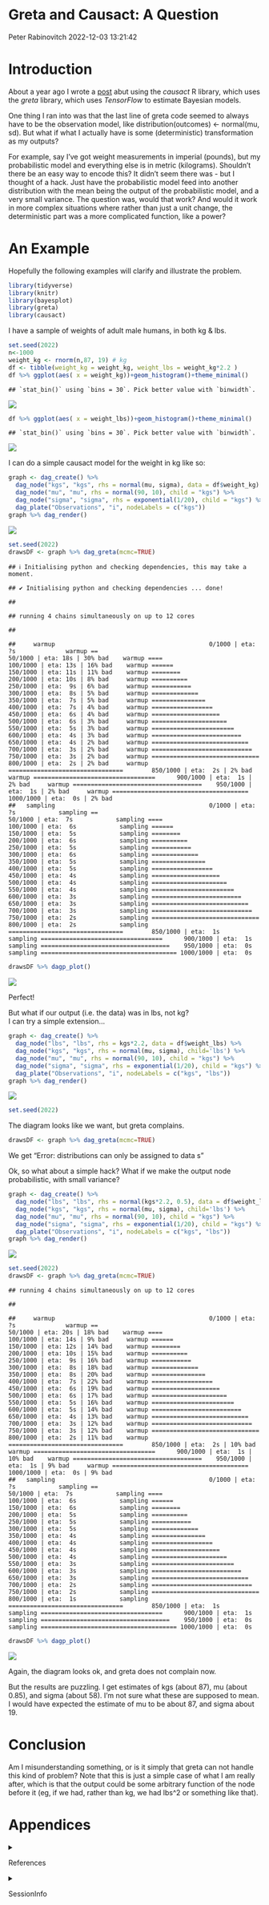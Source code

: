 Greta and Causact: A Question
================
Peter Rabinovitch
2022-12-03 13:21:42

# Introduction

About a year ago I wrote a
[post](https://prabinov42.github.io/posts/greta_and_causact/) abut using
the *causact* R library, which uses the *greta* library, which uses
*TensorFlow* to estimate Bayesian models.

One thing I ran into was that the last line of greta code seemed to
always have to be the observation model, like distribution(outcomes) \<-
normal(mu, sd). But what if what I actually have is some (deterministic)
transformation as my outputs?

For example, say I’ve got weight measurements in imperial (pounds), but
my probabilistic model and everything else is in metric (kilograms).
Shouldn’t there be an easy way to encode this? It didn’t seem there
was - but I thought of a hack. Just have the probabilistic model feed
into another distribution with the mean being the output of the
probabilistic model, and a very small variance. The question was, would
that work? And would it work in more complex situations where rather
than just a unit change, the deterministic part was a more complicated
function, like a power?

# An Example

Hopefully the following examples will clarify and illustrate the
problem.

``` r
library(tidyverse)
library(knitr)
library(bayesplot)
library(greta)
library(causact)
```

I have a sample of weights of adult male humans, in both kg & lbs.

``` r
set.seed(2022)
n<-1000
weight_kg <- rnorm(n,87, 19) # kg
df <- tibble(weight_kg = weight_kg, weight_lbs = weight_kg*2.2 )
df %>% ggplot(aes( x = weight_kg))+geom_histogram()+theme_minimal()
```

    ## `stat_bin()` using `bins = 30`. Pick better value with `binwidth`.

![](greta_causact_2_files/figure-gfm/unnamed-chunk-2-1.png)<!-- -->

``` r
df %>% ggplot(aes( x = weight_lbs))+geom_histogram()+theme_minimal()
```

    ## `stat_bin()` using `bins = 30`. Pick better value with `binwidth`.

![](greta_causact_2_files/figure-gfm/unnamed-chunk-2-2.png)<!-- -->

I can do a simple causact model for the weight in kg like so:

``` r
graph <- dag_create() %>%
  dag_node("kgs", "kgs", rhs = normal(mu, sigma), data = df$weight_kg) %>%
  dag_node("mu", "mu", rhs = normal(90, 10), child = "kgs") %>%
  dag_node("sigma", "sigma", rhs = exponential(1/20), child = "kgs") %>%  
  dag_plate("Observations", "i", nodeLabels = c("kgs")) 
graph %>% dag_render()
```

![](greta_causact_2_files/figure-gfm/unnamed-chunk-3-1.png)<!-- -->

``` r
set.seed(2022)
drawsDF <- graph %>% dag_greta(mcmc=TRUE)
```

    ## ℹ Initialising python and checking dependencies, this may take a moment.

    ## ✔ Initialising python and checking dependencies ... done!

    ## 

    ## running 4 chains simultaneously on up to 12 cores

    ## 

    ##     warmup                                           0/1000 | eta:  ?s              warmup ==                                       50/1000 | eta: 18s | 30% bad    warmup ====                                    100/1000 | eta: 13s | 16% bad    warmup ======                                  150/1000 | eta: 11s | 11% bad    warmup ========                                200/1000 | eta: 10s | 8% bad     warmup ==========                              250/1000 | eta:  9s | 6% bad     warmup ===========                             300/1000 | eta:  8s | 5% bad     warmup =============                           350/1000 | eta:  7s | 5% bad     warmup ===============                         400/1000 | eta:  7s | 4% bad     warmup =================                       450/1000 | eta:  6s | 4% bad     warmup ===================                     500/1000 | eta:  6s | 3% bad     warmup =====================                   550/1000 | eta:  5s | 3% bad     warmup =======================                 600/1000 | eta:  4s | 3% bad     warmup =========================               650/1000 | eta:  4s | 2% bad     warmup ===========================             700/1000 | eta:  3s | 2% bad     warmup ============================            750/1000 | eta:  3s | 2% bad     warmup ==============================          800/1000 | eta:  2s | 2% bad     warmup ================================        850/1000 | eta:  2s | 2% bad     warmup ==================================      900/1000 | eta:  1s | 2% bad     warmup ====================================    950/1000 | eta:  1s | 2% bad     warmup ====================================== 1000/1000 | eta:  0s | 2% bad 
    ##   sampling                                           0/1000 | eta:  ?s            sampling ==                                       50/1000 | eta:  7s            sampling ====                                    100/1000 | eta:  6s            sampling ======                                  150/1000 | eta:  5s            sampling ========                                200/1000 | eta:  6s            sampling ==========                              250/1000 | eta:  5s            sampling ===========                             300/1000 | eta:  6s            sampling =============                           350/1000 | eta:  5s            sampling ===============                         400/1000 | eta:  5s            sampling =================                       450/1000 | eta:  4s            sampling ===================                     500/1000 | eta:  4s            sampling =====================                   550/1000 | eta:  4s            sampling =======================                 600/1000 | eta:  3s            sampling =========================               650/1000 | eta:  3s            sampling ===========================             700/1000 | eta:  3s            sampling ============================            750/1000 | eta:  2s            sampling ==============================          800/1000 | eta:  2s            sampling ================================        850/1000 | eta:  1s            sampling ==================================      900/1000 | eta:  1s            sampling ====================================    950/1000 | eta:  0s            sampling ====================================== 1000/1000 | eta:  0s

``` r
drawsDF %>% dagp_plot()
```

![](greta_causact_2_files/figure-gfm/unnamed-chunk-3-2.png)<!-- -->

Perfect!

But what if our output (i.e. the data) was in lbs, not kg?  
I can try a simple extension…

``` r
graph <- dag_create() %>%
  dag_node("lbs", "lbs", rhs = kgs*2.2, data = df$weight_lbs) %>%  
  dag_node("kgs", "kgs", rhs = normal(mu, sigma), child='lbs') %>%
  dag_node("mu", "mu", rhs = normal(90, 10), child = "kgs") %>%
  dag_node("sigma", "sigma", rhs = exponential(1/20), child = "kgs") %>%  
  dag_plate("Observations", "i", nodeLabels = c("kgs", "lbs")) 
graph %>% dag_render()
```

![](greta_causact_2_files/figure-gfm/unnamed-chunk-4-1.png)<!-- -->

``` r
set.seed(2022)
```

The diagram looks like we want, but greta complains.

``` r
drawsDF <- graph %>% dag_greta(mcmc=TRUE)
```

We get “Error: distributions can only be assigned to data
<greta array>s”

Ok, so what about a simple hack? What if we make the output node
probabilistic, with small variance?

``` r
graph <- dag_create() %>%
  dag_node("lbs", "lbs", rhs = normal(kgs*2.2, 0.5), data = df$weight_lbs) %>%  
  dag_node("kgs", "kgs", rhs = normal(mu, sigma), child='lbs') %>%
  dag_node("mu", "mu", rhs = normal(90, 10), child = "kgs") %>%
  dag_node("sigma", "sigma", rhs = exponential(1/20), child = "kgs") %>%  
  dag_plate("Observations", "i", nodeLabels = c("kgs", "lbs")) 
graph %>% dag_render()
```

![](greta_causact_2_files/figure-gfm/unnamed-chunk-6-1.png)<!-- -->

``` r
set.seed(2022)
drawsDF <- graph %>% dag_greta(mcmc=TRUE)
```

    ## running 4 chains simultaneously on up to 12 cores

    ## 

    ##     warmup                                           0/1000 | eta:  ?s              warmup ==                                       50/1000 | eta: 20s | 18% bad    warmup ====                                    100/1000 | eta: 14s | 9% bad     warmup ======                                  150/1000 | eta: 12s | 14% bad    warmup ========                                200/1000 | eta: 10s | 15% bad    warmup ==========                              250/1000 | eta:  9s | 16% bad    warmup ===========                             300/1000 | eta:  8s | 18% bad    warmup =============                           350/1000 | eta:  8s | 20% bad    warmup ===============                         400/1000 | eta:  7s | 22% bad    warmup =================                       450/1000 | eta:  6s | 19% bad    warmup ===================                     500/1000 | eta:  6s | 17% bad    warmup =====================                   550/1000 | eta:  5s | 16% bad    warmup =======================                 600/1000 | eta:  5s | 14% bad    warmup =========================               650/1000 | eta:  4s | 13% bad    warmup ===========================             700/1000 | eta:  3s | 12% bad    warmup ============================            750/1000 | eta:  3s | 12% bad    warmup ==============================          800/1000 | eta:  2s | 11% bad    warmup ================================        850/1000 | eta:  2s | 10% bad    warmup ==================================      900/1000 | eta:  1s | 10% bad    warmup ====================================    950/1000 | eta:  1s | 9% bad     warmup ====================================== 1000/1000 | eta:  0s | 9% bad 
    ##   sampling                                           0/1000 | eta:  ?s            sampling ==                                       50/1000 | eta:  7s            sampling ====                                    100/1000 | eta:  6s            sampling ======                                  150/1000 | eta:  6s            sampling ========                                200/1000 | eta:  5s            sampling ==========                              250/1000 | eta:  5s            sampling ===========                             300/1000 | eta:  5s            sampling =============                           350/1000 | eta:  4s            sampling ===============                         400/1000 | eta:  4s            sampling =================                       450/1000 | eta:  4s            sampling ===================                     500/1000 | eta:  4s            sampling =====================                   550/1000 | eta:  3s            sampling =======================                 600/1000 | eta:  3s            sampling =========================               650/1000 | eta:  3s            sampling ===========================             700/1000 | eta:  2s            sampling ============================            750/1000 | eta:  2s            sampling ==============================          800/1000 | eta:  1s            sampling ================================        850/1000 | eta:  1s            sampling ==================================      900/1000 | eta:  1s            sampling ====================================    950/1000 | eta:  0s            sampling ====================================== 1000/1000 | eta:  0s

``` r
drawsDF %>% dagp_plot()
```

![](greta_causact_2_files/figure-gfm/unnamed-chunk-6-2.png)<!-- -->

Again, the diagram looks ok, and greta does not complain now.

But the results are puzzling. I get estimates of kgs (about 87), mu
(about 0.85), and sigma (about 58). I’m not sure what these are supposed
to mean. I would have expected the estimate of mu to be about 87, and
sigma about 19.

# Conclusion

Am I misunderstanding something, or is it simply that greta can not
handle this kind of problem? Note that this is just a simple case of
what I am really after, which is that the output could be some arbitrary
function of the node before it (eg, if we had, rather than kg, we had
lbs^2 or something like that).

# Appendices

<details>
<summary>

References

</summary>

[greta](https://greta-stats.org/index.html)  
[causact](https://www.causact.com/)

</details>
<details>
<summary>

SessionInfo

</summary>

``` r
sessionInfo()
```

    ## R version 4.1.2 (2021-11-01)
    ## Platform: x86_64-apple-darwin17.0 (64-bit)
    ## Running under: macOS Big Sur 10.16
    ## 
    ## Matrix products: default
    ## BLAS:   /Library/Frameworks/R.framework/Versions/4.1/Resources/lib/libRblas.0.dylib
    ## LAPACK: /Library/Frameworks/R.framework/Versions/4.1/Resources/lib/libRlapack.dylib
    ## 
    ## locale:
    ## [1] en_CA.UTF-8/en_CA.UTF-8/en_CA.UTF-8/C/en_CA.UTF-8/en_CA.UTF-8
    ## 
    ## attached base packages:
    ## [1] stats     graphics  grDevices utils     datasets  methods   base     
    ## 
    ## other attached packages:
    ##  [1] causact_0.4.1   greta_0.4.2     bayesplot_1.9.0 knitr_1.39     
    ##  [5] forcats_0.5.1   stringr_1.4.0   dplyr_1.0.9     purrr_0.3.4    
    ##  [9] readr_2.1.1     tidyr_1.2.0     tibble_3.1.7    ggplot2_3.3.6  
    ## [13] tidyverse_1.3.1
    ## 
    ## loaded via a namespace (and not attached):
    ##  [1] fs_1.5.2           lubridate_1.8.0    webshot_0.5.2      RColorBrewer_1.1-3
    ##  [5] progress_1.2.2     httr_1.4.2         rprojroot_2.0.2    tools_4.1.2       
    ##  [9] backports_1.4.1    utf8_1.2.2         R6_2.5.1           DBI_1.1.1         
    ## [13] colorspace_2.0-3   withr_2.5.0        tidyselect_1.1.2   prettyunits_1.1.1 
    ## [17] processx_3.5.2     compiler_4.1.2     cli_3.3.0          rvest_1.0.2       
    ## [21] xml2_1.3.3         labeling_0.4.2     scales_1.2.0       ggridges_0.5.3    
    ## [25] callr_3.7.0        tfruns_1.5.0       digest_0.6.29      rmarkdown_2.14.1  
    ## [29] base64enc_0.1-3    pkgconfig_2.0.3    htmltools_0.5.2    parallelly_1.30.0 
    ## [33] highr_0.9          dbplyr_2.1.1       fastmap_1.1.0      htmlwidgets_1.5.4 
    ## [37] rlang_1.0.4        readxl_1.4.0       rstudioapi_0.13    visNetwork_2.1.0  
    ## [41] generics_0.1.2     farver_2.1.1       jsonlite_1.8.0     tensorflow_2.8.0  
    ## [45] magrittr_2.0.3     Matrix_1.4-1       Rcpp_1.0.9         munsell_0.5.0     
    ## [49] fansi_1.0.3        abind_1.4-5        reticulate_1.24    lifecycle_1.0.1   
    ## [53] stringi_1.7.8      whisker_0.4        yaml_2.3.5         plyr_1.8.6        
    ## [57] grid_4.1.2         parallel_4.1.2     listenv_0.8.0      crayon_1.5.1      
    ## [61] lattice_0.20-45    haven_2.4.3        cowplot_1.1.1      hms_1.1.1         
    ## [65] ps_1.6.0           pillar_1.7.0       igraph_1.3.0       codetools_0.2-18  
    ## [69] reprex_2.0.1       glue_1.6.2         evaluate_0.15      modelr_0.1.8      
    ## [73] png_0.1-7          vctrs_0.4.1        tzdb_0.2.0         cellranger_1.1.0  
    ## [77] gtable_0.3.0       future_1.24.0      assertthat_0.2.1   xfun_0.30         
    ## [81] broom_1.0.0        coda_0.19-4        DiagrammeR_1.0.9   globals_0.14.0    
    ## [85] ellipsis_0.3.2     here_1.0.1

</details>
